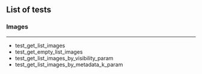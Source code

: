 ## List of tests

### Images

---

- test_get_list_images
- test_get_empty_list_images
- test_get_list_images_by_visibility_param
- test_get_list_images_by_metadata_k_param
